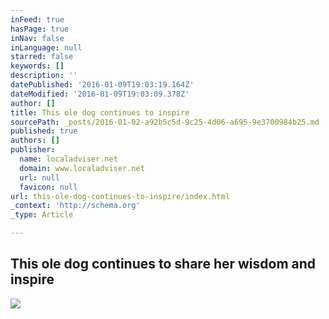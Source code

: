 ```yaml
---
inFeed: true
hasPage: true
inNav: false
inLanguage: null
starred: false
keywords: []
description: ''
datePublished: '2016-01-09T19:03:19.164Z'
dateModified: '2016-01-09T19:03:09.378Z'
author: []
title: This ole dog continues to inspire
sourcePath: _posts/2016-01-02-a92b5c5d-9c25-4d06-a695-9e3700984b25.md
published: true
authors: []
publisher:
  name: localadviser.net
  domain: www.localadviser.net
  url: null
  favicon: null
url: this-ole-dog-continues-to-inspire/index.html
_context: 'http://schema.org'
_type: Article

---
```

## This ole dog continues to share her wisdom and inspire
![](https://the-grid-user-content.s3-us-west-2.amazonaws.com/3f374ae6-1481-4b23-9acb-18e62257431e.jpg)